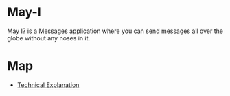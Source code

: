 # May-I
May I? is a Messages application where you can send messages all over the globe without any noses in it.

# Map
- [Technical Explanation](https://github.com/Terry-404/May-I/blob/main/Technical.md)
